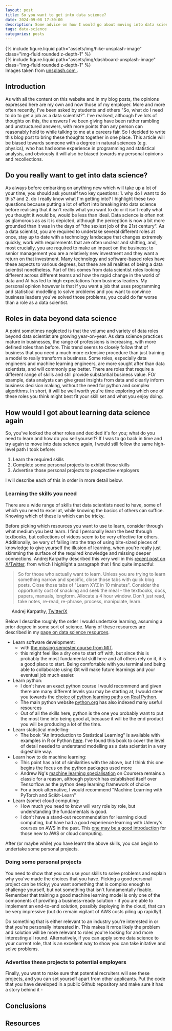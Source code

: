 ```yaml
---
layout: post
title: So you want to get into data science?
date: 2024-09-08 17:30:00
description: Some advice on how I would go about moving into data science if I had to do it again
tags: data-science
categories: posts
---
```


<div class="row mt-3">
    <div class="col-sm mt-3 mt-md-0">
        {% include figure.liquid path="assets/img/hike-unsplash-image" class="img-fluid rounded z-depth-1" %}
    </div>
    <div class="col-sm mt-3 mt-md-0">
        {% include figure.liquid path="assets/img/dashboard-unsplash-image" class="img-fluid rounded z-depth-1" %}
    </div>
</div>
<div class="caption">
    Images taken from <a href="https://unsplash.com">unsplash.com </a>.
</div>

## Introduction

As with all the content on this website and in my blog posts, the opinions expressed here are my own and now those of my employer.
More and more often recently, I've been asked by students and others "So, what do I need to do to get a job as a data scientist?".
I've realised, although I've lots of thoughts on this, the answers I've been giving have been rather rambling and unstructured answers, with more points than any person can reasonably hold to while talking to me at a careers fair.
So I decided to write this blog post to bring these thoughts together in one place.
This article will be biased towards someone with a degree in natural sciences (e.g. physics), who has had some experience in programming and statistical analysis, and obviously it will also be biased towards my personal opinions and recollections.

## Do you really want to get into data science?

As always before embarking on anything new which will take up a lot of your time, you should ask yourself two key questions: 1. why do I want to do this? and 2. do I really know what I'm getting into?
I highlight these two questions because putting a lot of effort into breaking into data science before realising that it isn't really what you want to do or it isn't really what you thought it would be, would be less than ideal.
Data science is often not as glamorous as as it is depicted, although the perception is now a bit more grounded than it was in the days of "the sexiest job of the 21st century".
As a data scientist, you are required to undertake several different roles at once, stay up to date with a technology landscape that changes extremely quickly, work with requirements that are often unclear and shifting, and, most crucially, you are required to make an impact on the business; to senior management you are a relatively new investment and they want a return on that investment.
Many technology and software-based roles have these aspects to various degrees, but these are all realities of being a data scientist nonetheless.
Part of this comes from data scientist roles looking different across different teams and how the rapid change in the world of data and AI has led to high expectations from business leaders.
My personal opinion however is that if you want a job that uses programming and statistical modelling to solve problems and you want to convince business leaders you've solved those problems, you could do far worse than a role as a data scientist.

## Roles in data beyond data science

A point sometimes neglected is that the volume and variety of data roles beyond data scientist are growing year-on-year.
As data science practices mature in businesses, the range of professions is increasing, with more defined roles than before.
This trend seems to closely follow that of business that you need a much more extensive procedure than just training a model to really transform a business.
Some roles, especially data engineers and machine learning engineers, are more sought after than data scientists, and will commonly pay better.
There are roles that require a different range of skills and still provide substantial business value.
FOr example, data analysts can give great insights from data and clearly inform business decision making, without the need for python and complex algorithms.
In short, it will be well worth you're time exploring which one of these roles you think might best fit your skill set and what you enjoy doing.

## How would I got about learning data science again

So, you've looked the other roles and decided it's for you; what do you need to learn and how do you sell yourself?
If I was to go back in time and try again to move into data science again, I would still follow the same high-level path I took before:

1. Learn the required skills
2. Complete some personal projects to exhibit those skills
3. Advertise those personal projects to prospective employers

I will describe each of this in order in more detail below.

### Learning the skills you need

There are a wide range of skills that data scientists need to have, some of which you need to excel at, while knowing the basics of others can suffice.
Knowing which of these is which can be tricky.

Before picking which resources you want to use to learn, consider through what medium you best learn.
I find I personally learn the best through textbooks, but collections of videos seem to be very effective for others.
Additionally, be wary of falling into the trap of using bite-sized pieces of knowledge to give yourself the illusion of learning, when you're really just skimming the surface of the required knowledge and missing deeper connections.
Andrej Karpathy described this very well in this [recent post on X/Twitter](https://x.com/karpathy/status/1756380066580455557?lang=en), from which I highlight a paragraph that I find quite impactful:

> So for those who actually want to learn. Unless you are trying to learn something narrow and specific, close those tabs with quick blog posts. Close those tabs of "Learn XYZ in 10 minutes". Consider the opportunity cost of snacking and seek the meal - the textbooks, docs, papers, manuals, longform. Allocate a 4 hour window. Don't just read, take notes, re-read, re-phrase, process, manipulate, learn.

&nbsp;&nbsp;&nbsp;&nbsp; Andrej Karpathy, [Twitter/X](https://x.com/karpathy/status/1756380066580455557?lang=en)

Below I describe roughly the order I would undertake learning, assuming a prior degree in some sort of science.
Many of these resources are described in my [page on data science resources](/data_science_resources/).

- Learn software development:
  - with [the missing semester course from MIT](https://missing.csail.mit.edu/).
  - this might feel like a dry one to start off with, but since this is probably the most fundamental skill here and all others rely on it, it is a good place to start. Being comfortable with you terminal and being able to collaborate using Git will make future learnings and your eventual job much easier.
- Learn python:
  - I don't have an exact python course I would recommend and given there are many different levels you may be starting at, I would steer you towards the [choice of python learning paths on Real Python](https://realpython.com/learning-paths/).
  - The main python website [python.org](https://www.python.org/about/gettingstarted/) has also indexed many useful resources
  - Out of all the skills here, python is the one you probably want to put the most time into being good at, because it will be the end product you will be producing a lot of the time.
- Learn statistical modelling:
  - The book "An Introduction to Statistical Learning" is available with examples in R or Python [here](https://www.statlearning.com/). I've found this book to cover the level of detail needed to understand modelling as a data scientist in a very digestible way.
- Learn how to do machine learning:
  - This point has a lot of similarities with the above, but I think this one begins the focus on the python packages used more
  - Andrew Ng's [machine learning specialisation](https://www.deeplearning.ai/courses/machine-learning-specialization/) on Coursera remains a classic for a reason, although pytorch has established itself over Tensorflow as the python deep learning framework of choice
  - For a book alternative, I would recommend "Machine Learning with PyTorch and Scikit-Learn"
- Learn (some) cloud computing:
  - How much you need to know will vary role by role, but understanding the fundamentals is good.
  - I don't have a stand-out recommendation for learning cloud computing, but have had a good experience learning with Udemy's courses on AWS in the past. This [one may be a good introduction](https://www.udemy.com/course/introduction-to-cloud-computing-on-amazon-aws-for-beginners/) for those new to AWS or cloud computing.

After (or maybe while) you have learnt the above skills, you can begin to undertake some personal projects.

### Doing some personal projects

You need to show that you can use your skills to solve problems and explain why you've made the choices that you have.
Picking a good personal project can be tricky; you want something that is complex enough to challenge yourself, but not something that isn't fundamentally fixable.
Remember that training a good machine learning model is only one of the components of provifing a business-ready solution - if you are able to implement an end-to-end solution, possibly deploying in the cloud, that can be very impressive (but do remain vigilant of AWS costs piling up rapidly!).

Do something that is either relevant to an industry you're interested in or that you're personally interested in. This makes it mroe likely the problem and solution will be more relevant to roles you're looking for and more interesting all round.
Alternatively, if you can apply some data science to your current role, that is an excellent way to show you can take initative and solve problems.

### Advertise these projects to potential employers

Finally, you want to make sure that potential recruiters will see these projects, and you can set yourself apart from other applicants.
Put the code that you have developed in a public Github repository and make sure it has a story behind it -

## Conclusions

## Resources
